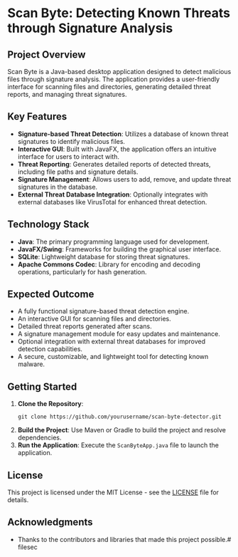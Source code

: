 # Scan Byte: Detecting Known Threats through Signature Analysis

## Project Overview
Scan Byte is a Java-based desktop application designed to detect malicious files through signature analysis. The application provides a user-friendly interface for scanning files and directories, generating detailed threat reports, and managing threat signatures.

## Key Features
- **Signature-based Threat Detection**: Utilizes a database of known threat signatures to identify malicious files.
- **Interactive GUI**: Built with JavaFX, the application offers an intuitive interface for users to interact with.
- **Threat Reporting**: Generates detailed reports of detected threats, including file paths and signature details.
- **Signature Management**: Allows users to add, remove, and update threat signatures in the database.
- **External Threat Database Integration**: Optionally integrates with external databases like VirusTotal for enhanced threat detection.

## Technology Stack
- **Java**: The primary programming language used for development.
- **JavaFX/Swing**: Frameworks for building the graphical user interface.
- **SQLite**: Lightweight database for storing threat signatures.
- **Apache Commons Codec**: Library for encoding and decoding operations, particularly for hash generation.

## Expected Outcome
- A fully functional signature-based threat detection engine.
- An interactive GUI for scanning files and directories.
- Detailed threat reports generated after scans.
- A signature management module for easy updates and maintenance.
- Optional integration with external threat databases for improved detection capabilities.
- A secure, customizable, and lightweight tool for detecting known malware.

## Getting Started
1. **Clone the Repository**: 
   ```
   git clone https://github.com/yourusername/scan-byte-detector.git
   ```
2. **Build the Project**: Use Maven or Gradle to build the project and resolve dependencies.
3. **Run the Application**: Execute the `ScanByteApp.java` file to launch the application.

## License
This project is licensed under the MIT License - see the [LICENSE](LICENSE) file for details.

## Acknowledgments
- Thanks to the contributors and libraries that made this project possible.# filesec
